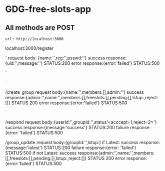 # GDG-free-slots-app
## All methods are POST


`url: http://localhost:3000`

localhost:3000/register


`
request body: {name:'<name>',reg:'<regNo>',psswd:'<passwd>'}
success response:{uid:'<mongouid>',message:'<success>'} STATUS:200
error response:{error:'failed'} STATUS:500

`

`

/create_group
request body:{name:'',members:[],admin:'<uid of admin>'}
success response:{admin:'',name:'',members:[],freeslots:[],pending:[],lstup:<date>,reject:[]} STATUS 200
error response:{error:'failed'} STATUS:500

`

/respond
request body:{userId:'',groupId:'',status'<acccept=1,reject=2>'}
success response:{message:'success'} STATUS:200
faliure response:{error: 'failed'} STATUS:500

/group_update
request body:{groupId:'',lstup:<Date>}
if Latest:
  success response:{message:'latest'} STATUS:200
  faliure response:{error: 'failed'} STATUS:500
if not Latest:
  success response:{admin:'',name:'',members:[],freeslots:[],pending:[],lstup:<date>,reject:[]} STATUS 200
  error response:{error:'failed'} STATUS:500
